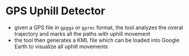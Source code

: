 # GPS Uphill Detector

- given a GPS file in `gpgga` or `gprmc` format, the tool analyzes the overal trajectory and
marks all the paths with uphill movement
- the tool then generates a KML file which can be loaded into Google Earth to visualize all uphill movements
